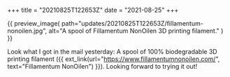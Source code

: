 +++
title = "20210825T122653Z"
date  = "2021-08-25"
+++

{{
    preview_image(
        path="updates/20210825T122653Z/fillamentum-nonoilen.jpg",
        alt="A spool of Fillamentum NonOilen 3D printing filament."
    )
}}

Look what I got in the mail yesterday: A spool of 100% biodegradable 3D printing filament ({{ ext_link(url="https://www.fillamentumnonoilen.com/", text="Fillamentum NonOilen") }}). Looking forward to trying it out!
